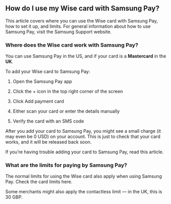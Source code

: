 ## How do I use my Wise card with Samsung Pay?  
This article covers where you can use the Wise card with Samsung Pay, how to set it up, and limits. For general information about how to use Samsung Pay, visit the Samsung Support website.

### Where does the Wise card work with Samsung Pay?

You can use Samsung Pay in the US, and if your card is a **Mastercard** in the **UK**. 

To add your Wise card to Samsung Pay:

  1. Open the Samsung Pay app

  2. Click the + icon in the top right corner of the screen

  3. Click Add payment card

  4. Either scan your card or enter the details manually

  5. Verify the card with an SMS code




After you add your card to Samsung Pay, you might see a small charge (it may even be 0 USD) on your account. This is just to check that your card works, and it will be released back soon.

If you’re having trouble adding your card to Samsung Pay, read this article.

### What are the limits for paying by Samsung Pay?

The normal limits for using the Wise card also apply when using Samsung Pay. Check the card limits here.

Some merchants might also apply the contactless limit — in the UK, this is 30 GBP.